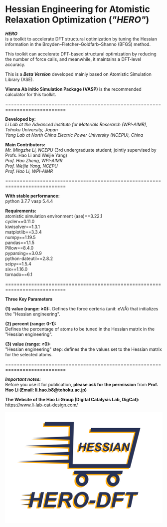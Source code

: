 # Hessian Engineering for Atomistic Relaxation Optimization (***"HERO"***)

***HERO***   
is a toolkit to accelerate DFT structural optimization by tuning the Hessian information in the Broyden–Fletcher–Goldfarb–Shanno (BFGS) method.   

This toolkit can accelerate DFT-based structural optimization by reducing the number of force calls, and meanwhile, it maintains a DFT-level accuracy. 

This is a ***Beta Version*** developed mainly based on Atomistic Simulation Library (ASE). 

**Vienna Ab initio Simulation Package (VASP)** is the recommended calculator for this toolkit. 

===========================================================================

**Developed by:**  
*Li Lab at the Advanced Institute for Materials Reserarch (WPI-AIMR), Tohoku University, Japan*  
*Yang Lab at North China Electric Power University (NCEPU), China*  

**Main Contributors:**  
*Mr. Mingzhe Li, NCEPU* (3rd undergraduate student; jointly supervised by Profs. Hao Li and Weijie Yang)    
*Prof. Hao Zheng, WPI-AIMR*  
*Prof. Weijie Yang, NCEPU*  
*Prof. Hao Li, WPI-AIMR*  

===========================================================================

**With stable performance:**  
python 3.7.7
vasp 5.4.4

**Requirements:**  
atomistic simulation environment (ase)==3.22.1  
cycler==0.11.0  
kiwisolver==1.3.1  
matplotlib==3.3.4  
numpy==1.19.5  
pandas==1.1.5  
Pillow==8.4.0  
pyparsing==3.0.9  
python-dateutil==2.8.2  
scipy==1.5.4  
six==1.16.0  
tornado==6.1  

===========================================================================

**Three Key Parameters**  

**(1) value (range: ≥0):**. 
Defines the force certeria (unit: eV/Å) that initializes the "Hessian engineering".

**(2) percent (range: 0-1):**  
Defines the percentage of atoms to be tuned in the Hessian matrix in the "Hessian engineering".  

**(3) value (range: ≥0):**  
"Hessian engineering" step: defines the the values set to the Hessian matrix for the selected atoms.

===========================================================================

***Important notes:***  
Before you use it for publication, **please ask for the permission** from **Prof. Hao Li (Email: li.hao.b8@tohoku.ac.jp)**

**The Website of the Hao Li Group (Digital Catalysis Lab, DigCat):**  
https://www.li-lab-cat-design.com/

![image](https://github.com/hero-dft/beta/blob/main/HERO_logo.png)
  
